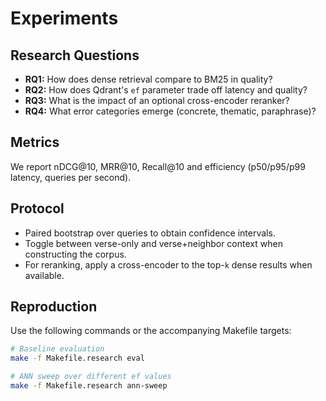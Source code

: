 # Experiments

## Research Questions
- **RQ1:** How does dense retrieval compare to BM25 in quality?
- **RQ2:** How does Qdrant's `ef` parameter trade off latency and quality?
- **RQ3:** What is the impact of an optional cross-encoder reranker?
- **RQ4:** What error categories emerge (concrete, thematic, paraphrase)?

## Metrics
We report nDCG@10, MRR@10, Recall@10 and efficiency (p50/p95/p99 latency, queries per second).

## Protocol
- Paired bootstrap over queries to obtain confidence intervals.
- Toggle between verse-only and verse+neighbor context when constructing the corpus.
- For reranking, apply a cross-encoder to the top-`k` dense results when available.

## Reproduction
Use the following commands or the accompanying Makefile targets:

```bash
# Baseline evaluation
make -f Makefile.research eval

# ANN sweep over different ef values
make -f Makefile.research ann-sweep
```
